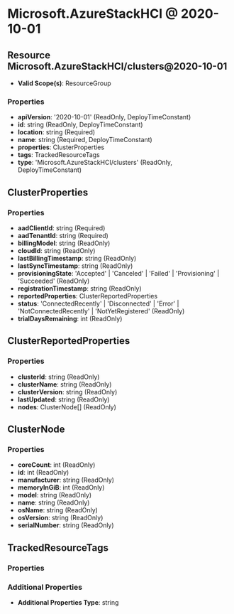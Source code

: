 # Microsoft.AzureStackHCI @ 2020-10-01

## Resource Microsoft.AzureStackHCI/clusters@2020-10-01
* **Valid Scope(s)**: ResourceGroup
### Properties
* **apiVersion**: '2020-10-01' (ReadOnly, DeployTimeConstant)
* **id**: string (ReadOnly, DeployTimeConstant)
* **location**: string (Required)
* **name**: string (Required, DeployTimeConstant)
* **properties**: ClusterProperties
* **tags**: TrackedResourceTags
* **type**: 'Microsoft.AzureStackHCI/clusters' (ReadOnly, DeployTimeConstant)

## ClusterProperties
### Properties
* **aadClientId**: string (Required)
* **aadTenantId**: string (Required)
* **billingModel**: string (ReadOnly)
* **cloudId**: string (ReadOnly)
* **lastBillingTimestamp**: string (ReadOnly)
* **lastSyncTimestamp**: string (ReadOnly)
* **provisioningState**: 'Accepted' | 'Canceled' | 'Failed' | 'Provisioning' | 'Succeeded' (ReadOnly)
* **registrationTimestamp**: string (ReadOnly)
* **reportedProperties**: ClusterReportedProperties
* **status**: 'ConnectedRecently' | 'Disconnected' | 'Error' | 'NotConnectedRecently' | 'NotYetRegistered' (ReadOnly)
* **trialDaysRemaining**: int (ReadOnly)

## ClusterReportedProperties
### Properties
* **clusterId**: string (ReadOnly)
* **clusterName**: string (ReadOnly)
* **clusterVersion**: string (ReadOnly)
* **lastUpdated**: string (ReadOnly)
* **nodes**: ClusterNode[] (ReadOnly)

## ClusterNode
### Properties
* **coreCount**: int (ReadOnly)
* **id**: int (ReadOnly)
* **manufacturer**: string (ReadOnly)
* **memoryInGiB**: int (ReadOnly)
* **model**: string (ReadOnly)
* **name**: string (ReadOnly)
* **osName**: string (ReadOnly)
* **osVersion**: string (ReadOnly)
* **serialNumber**: string (ReadOnly)

## TrackedResourceTags
### Properties
### Additional Properties
* **Additional Properties Type**: string

